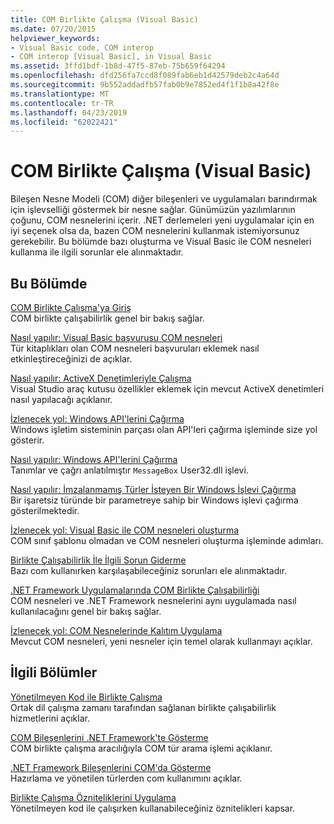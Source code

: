 ```yaml
---
title: COM Birlikte Çalışma (Visual Basic)
ms.date: 07/20/2015
helpviewer_keywords:
- Visual Basic code, COM interop
- COM interop [Visual Basic], in Visual Basic
ms.assetid: 3ffd1bdf-1b8d-47f5-87eb-75b659f64294
ms.openlocfilehash: dfd256fa7ccd8f089fab6eb1d42579deb2c4a64d
ms.sourcegitcommit: 9b552addadfb57fab0b9e7852ed4f1f1b8a42f8e
ms.translationtype: MT
ms.contentlocale: tr-TR
ms.lasthandoff: 04/23/2019
ms.locfileid: "62022421"
---
```

# <a name="com-interop-visual-basic"></a>COM Birlikte Çalışma (Visual Basic)
Bileşen Nesne Modeli (COM) diğer bileşenleri ve uygulamaları barındırmak için işlevselliği göstermek bir nesne sağlar. Günümüzün yazılımlarının çoğunu, COM nesnelerini içerir. .NET derlemeleri yeni uygulamalar için en iyi seçenek olsa da, bazen COM nesnelerini kullanmak istemiyorsunuz gerekebilir. Bu bölümde bazı oluşturma ve Visual Basic ile COM nesneleri kullanma ile ilgili sorunlar ele alınmaktadır.  
  
## <a name="in-this-section"></a>Bu Bölümde  
 [COM Birlikte Çalışma'ya Giriş](../../../visual-basic/programming-guide/com-interop/introduction-to-com-interop.md)  
 COM birlikte çalışabilirlik genel bir bakış sağlar.  
  
 [Nasıl yapılır: Visual Basic başvurusu COM nesneleri](../../../visual-basic/programming-guide/com-interop/how-to-reference-com-objects.md)  
 Tür kitaplıkları olan COM nesneleri başvuruları eklemek nasıl etkinleştireceğinizi de açıklar.  
  
 [Nasıl yapılır: ActiveX Denetimleriyle Çalışma](../../../visual-basic/programming-guide/com-interop/how-to-work-with-activex-controls.md)  
 Visual Studio araç kutusu özellikler eklemek için mevcut ActiveX denetimleri nasıl yapılacağı açıklanır.  
  
 [İzlenecek yol: Windows API'lerini Çağırma](../../../visual-basic/programming-guide/com-interop/walkthrough-calling-windows-apis.md)  
 Windows işletim sisteminin parçası olan API'leri çağırma işleminde size yol gösterir.  
  
 [Nasıl yapılır: Windows API'lerini Çağırma](../../../visual-basic/programming-guide/com-interop/how-to-call-windows-apis.md)  
 Tanımlar ve çağrı anlatılmıştır `MessageBox` User32.dll işlevi.  
  
 [Nasıl yapılır: İmzalanmamış Türler İsteyen Bir Windows İşlevi Çağırma](../../../visual-basic/programming-guide/com-interop/how-to-call-a-windows-function-that-takes-unsigned-types.md)  
 Bir işaretsiz türünde bir parametreye sahip bir Windows işlevi çağırma gösterilmektedir.  
  
 [İzlenecek yol: Visual Basic ile COM nesneleri oluşturma](../../../visual-basic/programming-guide/com-interop/walkthrough-creating-com-objects.md)  
 COM sınıf şablonu olmadan ve COM nesneleri oluşturma işleminde adımları.  
  
 [Birlikte Çalışabilirlik İle İlgili Sorun Giderme](../../../visual-basic/programming-guide/com-interop/troubleshooting-interoperability.md)  
 Bazı com kullanırken karşılaşabileceğiniz sorunları ele alınmaktadır.  
  
 [.NET Framework Uygulamalarında COM Birlikte Çalışabilirliği](../../../visual-basic/programming-guide/com-interop/com-interoperability-in-net-framework-applications.md)  
 COM nesneleri ve .NET Framework nesnelerini aynı uygulamada nasıl kullanılacağını genel bir bakış sağlar.  
  
 [İzlenecek yol: COM Nesnelerinde Kalıtım Uygulama](../../../visual-basic/programming-guide/com-interop/walkthrough-implementing-inheritance-with-com-objects.md)  
 Mevcut COM nesneleri, yeni nesneler için temel olarak kullanmayı açıklar.  
  
## <a name="related-sections"></a>İlgili Bölümler  
 [Yönetilmeyen Kod ile Birlikte Çalışma](../../../framework/interop/index.md)  
 Ortak dil çalışma zamanı tarafından sağlanan birlikte çalışabilirlik hizmetlerini açıklar.  
  
 [COM Bileşenlerini .NET Framework'te Gösterme](../../../framework/interop/exposing-com-components.md)  
 COM birlikte çalışma aracılığıyla COM tür arama işlemi açıklanır.  
  
 [.NET Framework Bileşenlerini COM'da Gösterme](../../../framework/interop/exposing-dotnet-components-to-com.md)  
 Hazırlama ve yönetilen türlerden com kullanımını açıklar.  
  
 [Birlikte Çalışma Özniteliklerini Uygulama](../../../framework/interop/applying-interop-attributes.md)  
 Yönetilmeyen kod ile çalışırken kullanabileceğiniz öznitelikleri kapsar.
